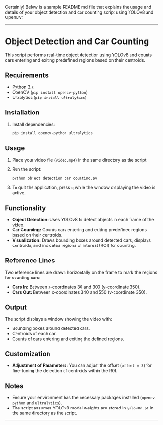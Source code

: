 Certainly! Below is a sample README.md file that explains the usage and details of your object detection and car counting script using YOLOv8 and OpenCV:

---

# Object Detection and Car Counting

This script performs real-time object detection using YOLOv8 and counts cars entering and exiting predefined regions based on their centroids.

## Requirements

- Python 3.x
- OpenCV (`pip install opencv-python`)
- Ultralytics (`pip install ultralytics`)

## Installation

1. Install dependencies:

   ```bash
   pip install opencv-python ultralytics
   ```

## Usage

1. Place your video file (`video.mp4`) in the same directory as the script.

2. Run the script:

   ```bash
   python object_detection_car_counting.py
   ```

3. To quit the application, press `q` while the window displaying the video is active.

## Functionality

- **Object Detection:** Uses YOLOv8 to detect objects in each frame of the video.
- **Car Counting:** Counts cars entering and exiting predefined regions based on their centroids.
- **Visualization:** Draws bounding boxes around detected cars, displays centroids, and indicates regions of interest (ROI) for counting.

## Reference Lines

Two reference lines are drawn horizontally on the frame to mark the regions for counting cars:

- **Cars In:** Between x-coordinates 30 and 300 (y-coordinate 350).
- **Cars Out:** Between x-coordinates 340 and 550 (y-coordinate 350).

## Output

The script displays a window showing the video with:
- Bounding boxes around detected cars.
- Centroids of each car.
- Counts of cars entering and exiting the defined regions.

## Customization

- **Adjustment of Parameters:** You can adjust the offset (`offset = 3`) for fine-tuning the detection of centroids within the ROI.

## Notes

- Ensure your environment has the necessary packages installed (`opencv-python` and `ultralytics`).
- The script assumes YOLOv8 model weights are stored in `yolov8n.pt` in the same directory as the script.

---

